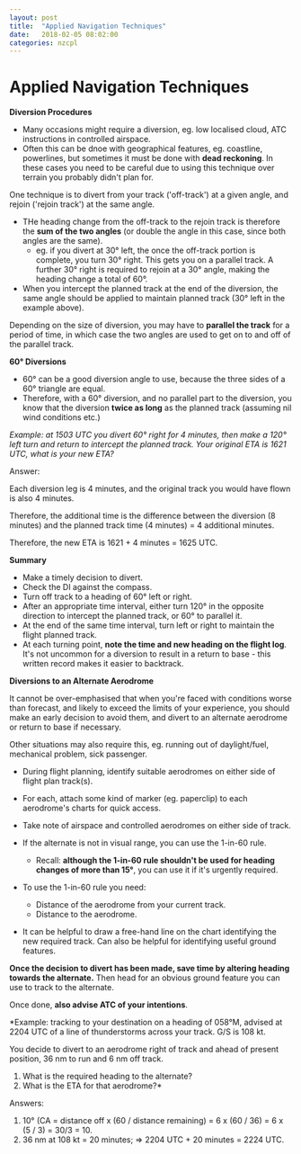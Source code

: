 ```yaml
---
layout: post
title:  "Applied Navigation Techniques"
date:   2018-02-05 08:02:00
categories: nzcpl
---
```


# Applied Navigation Techniques

**Diversion Procedures**

 * Many occasions might require a diversion, eg. low localised cloud, ATC instructions in controlled
   airspace.
 * Often this can be dnoe with geographical features, eg. coastline, powerlines, but sometimes it must
   be done with **dead reckoning**. In these cases you need to be careful due to using this technique
   over terrain you probably didn't plan for.

One technique is to divert from your track ('off-track') at a given angle, and rejoin ('rejoin track')
at the same angle.

 * THe heading change from the off-track to the rejoin track is therefore the **sum of the two angles**
   (or double the angle in this case, since both angles are the same).
    * eg. if you divert at 30&deg; left, the once the off-track portion is complete, you turn 30&deg;
      right. This gets you on a parallel track. A further 30&deg; right is required to rejoin at a
      30&deg; angle, making the heading change a total of 60&deg;.
 * When you intercept the planned track at the end of the diversion, the same angle should be applied
   to maintain planned track (30&deg; left in the example above).

Depending on the size of diversion, you may have to **parallel the track** for a period of time, in
which case the two angles are used to get on to and off of the parallel track.

**60&deg; Diversions**

 * 60&deg; can be a good diversion angle to use, because the three sides of a 60&deg; triangle are
   equal.
 * Therefore, with a 60&deg; diversion, and no parallel part to the diversion, you know that the
   diversion **twice as long** as the planned track (assuming nil wind conditions etc.)

*Example: at 1503 UTC you divert 60&deg; right for 4 minutes, then make a 120&deg; left turn and
return to intercept the planned track. Your original ETA is 1621 UTC, what is your new ETA?*

Answer:

Each diversion leg is 4 minutes, and the original track you would have flown is also 4 minutes.

Therefore, the additional time is the difference between the diversion (8 minutes) and the planned
track time (4 minutes) = 4 additional minutes.

Therefore, the new ETA is 1621 + 4 minutes = 1625 UTC.

**Summary**

 * Make a timely decision to divert.
 * Check the DI against the compass.
 * Turn off track to a heading of 60&deg; left or right.
 * After an appropriate time interval, either turn 120&deg; in the opposite direction to intercept the
   planned track, or 60&deg; to parallel it.
 * At the end of the same time interval, turn left or right to maintain the flight planned track.
 * At each turning point, **note the time and new heading on the flight log**. It's not uncommon for
   a diversion to result in a return to base - this written record makes it easier to backtrack.

**Diversions to an Alternate Aerodrome**

It cannot be over-emphasised that when you're faced with conditions worse than forecast, and likely to
exceed the limits of your experience, you should make an early decision to avoid them, and divert
to an alternate aerodrome or return to base if necessary.

Other situations may also require this, eg. running out of daylight/fuel, mechanical problem, sick
passenger.

 * During flight planning, identify suitable aerodromes on either side of flight plan track(s).
 * For each, attach some kind of marker (eg. paperclip) to each aerodrome's charts for quick access.
 * Take note of airspace and controlled aerodromes on either side of track.

 * If the alternate is not in visual range, you can use the 1-in-60 rule.
    * Recall: **although the 1-in-60 rule shouldn't be used for heading changes of more than 15&deg;**,
      you can use it if it's urgently required.
 * To use the 1-in-60 rule you need:
    * Distance of the aerodrome from your current track.
    * Distance to the aerodrome.
 * It can be helpful to draw a free-hand line on the chart identifying the new required track. Can
   also be helpful for identifying useful ground features.

**Once the decision to divert has been made, save time by altering heading towards the alternate.**
Then head for an obvious ground feature you can use to track to the alternate.

Once done, **also advise ATC of your intentions**.

*Example: tracking to your destination on a heading of 058&deg;M, advised at 2204 UTC of a line of
thunderstorms across your track. G/S is 108 kt.

You decide to divert to an aerodrome right of track and ahead of present position, 36 nm to run and
6 nm off track.

 1. What is the required heading to the alternate?
 2. What is the ETA for that aerodrome?*

Answers:

 1. 10&deg; (CA = distance off x (60 / distance remaining) = 6 x (60 / 36) = 6 x (5 / 3) = 30/3 = 10.
 2. 36 nm at 108 kt = 20 minutes; => 2204 UTC + 20 minutes = 2224 UTC.
